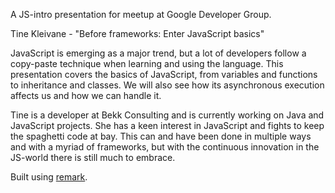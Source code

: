 A JS-intro presentation for meetup at Google Developer Group.

Tine Kleivane - "Before frameworks: Enter JavaScript basics"

JavaScript is emerging as a major trend, but a lot of developers follow a copy-paste technique when learning and using the language. This presentation covers the basics of JavaScript, from variables and functions to inheritance and classes. We will also see how its asynchronous execution affects us and how we can handle it.

Tine is a developer at Bekk Consulting and is currently working on Java and JavaScript projects. She has a keen interest in JavaScript and fights to keep the spaghetti code at bay. This can and have been done in multiple ways and with a myriad of frameworks, but with the continuous innovation in the JS-world there is still much to embrace. 

Built using [remark](https://github.com/gnab/remark).	